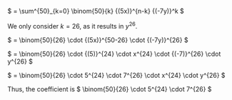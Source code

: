 $ = \sum^{50}_{k=0} \binom{50}{k} {(5x)}^{n-k} {(-7y)}^k $

We only consider $k=26$, as it results in $y^{26}$.

$ = \binom{50}{26} \cdot {(5x)}^{50-26} \cdot {(-7y)}^{26} $

$ = \binom{50}{26} \cdot {(5)}^{24} \cdot x^{24} \cdot {(-7)}^{26} \cdot y^{26} $

$ = \binom{50}{26} \cdot 5^{24} \cdot 7^{26} \cdot x^{24} \cdot y^{26} $

Thus, the coefficient is $ \binom{50}{26} \cdot 5^{24} \cdot 7^{26} $